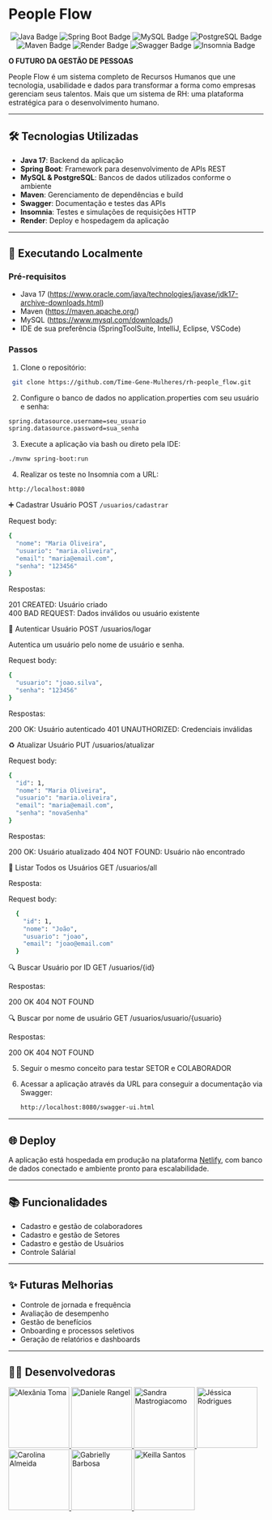 # People Flow

<div align="center"> 
	<img src="https://img.shields.io/badge/Java-17-red?style=for-the-badge&logo=java&logoColor=white" alt="Java Badge" /> 
	<img src="https://img.shields.io/badge/Spring_Boot-3.0-brightgreen?style=for-the-badge&logo=springboot" alt="Spring Boot Badge" /> 
	<img src="https://img.shields.io/badge/MySQL-Database-blue?style=for-the-badge&logo=mysql&logoColor=white" alt="MySQL Badge" />
	<img src="https://img.shields.io/badge/PostgreSQL-Database-blue?style=for-the-badge&logo=postgresql&logoColor=white" alt="PostgreSQL Badge" />
	<img src="https://img.shields.io/badge/Maven-Build-lightgrey?style=for-the-badge&logo=apachemaven&logoColor=red" alt="Maven Badge" />
	<img src="https://img.shields.io/badge/Render-Deploy-4D2AFF?style=for-the-badge&logo=render&logoColor=white" alt="Render Badge" />
	<img src="https://img.shields.io/badge/Swagger-API-green?style=for-the-badge&logo=swagger&logoColor=white" alt="Swagger Badge" />
	<img src="https://img.shields.io/badge/Insomnia-API_Testing-purple?style=for-the-badge&logo=insomnia&logoColor=white" alt="Insomnia Badge" />
</div>

**O FUTURO DA GESTÃO DE PESSOAS**

People Flow é um sistema completo de Recursos Humanos que une tecnologia, usabilidade e dados para transformar a forma como empresas gerenciam seus talentos. 
Mais que um sistema de RH: uma plataforma estratégica para o desenvolvimento humano.

---

## 🛠 Tecnologias Utilizadas

- **Java 17**: Backend da aplicação
- **Spring Boot**: Framework para desenvolvimento de APIs REST
- **MySQL & PostgreSQL**: Bancos de dados utilizados conforme o ambiente
- **Maven**: Gerenciamento de dependências e build
- **Swagger**: Documentação e testes das APIs
- **Insomnia**: Testes e simulações de requisições HTTP
- **Render**: Deploy e hospedagem da aplicação

---

## 🚀 Executando Localmente

### Pré-requisitos

- Java 17 (https://www.oracle.com/java/technologies/javase/jdk17-archive-downloads.html)
- Maven (https://maven.apache.org/)
- MySQL (https://www.mysql.com/downloads/)
- IDE de sua preferência (SpringToolSuite, IntelliJ, Eclipse, VSCode)

### Passos

1. Clone o repositório:
```bash
 git clone https://github.com/Time-Gene-Mulheres/rh-people_flow.git
```
2. Configure o banco de dados no application.properties com seu usuário e senha:
 ```bash
 spring.datasource.username=seu_usuario
 spring.datasource.password=sua_senha
```
3. Execute a aplicação via bash ou direto pela IDE:

 ```bash
./mvnw spring-boot:run
```

4. Realizar os teste no Insomnia com a URL:

 ```bash
http://localhost:8080
```

➕ Cadastrar Usuário
POST ```/usuarios/cadastrar```

Request body:
```bash
{
  "nome": "Maria Oliveira",
  "usuario": "maria.oliveira",
  "email": "maria@email.com",
  "senha": "123456"
}
```
Respostas:

201 CREATED: Usuário criado  
400 BAD REQUEST: Dados inválidos ou usuário existente


🔐 Autenticar Usuário
POST /usuarios/logar

Autentica um usuário pelo nome de usuário e senha.

Request body:
```bash
{
  "usuario": "joao.silva",
  "senha": "123456"
}
```
Respostas:

200 OK: Usuário autenticado
401 UNAUTHORIZED: Credenciais inválidas


♻️ Atualizar Usuário
PUT /usuarios/atualizar

Request body:
```bash
{
  "id": 1,
  "nome": "Maria Oliveira",
  "usuario": "maria.oliveira",
  "email": "maria@email.com",
  "senha": "novaSenha"
}
```
Respostas:

200 OK: Usuário atualizado
404 NOT FOUND: Usuário não encontrado


📄 Listar Todos os Usuários
GET /usuarios/all

Resposta:

Request body:
```bash
  {
    "id": 1,
    "nome": "João",
    "usuario": "joao",
    "email": "joao@email.com"
  }
```


🔍 Buscar Usuário por ID
GET /usuarios/{id}

Respostas:

200 OK
404 NOT FOUND


🔍 Buscar por nome de usuário
GET /usuarios/usuario/{usuario}

Respostas:

200 OK
404 NOT FOUND


5. Seguir o mesmo conceito para testar SETOR e COLABORADOR
   
7. Acessar a aplicação através da URL para conseguir a documentação via Swagger:
   ```bash
   http://localhost:8080/swagger-ui.html
   ```
---
## 🌐 Deploy

A aplicação está hospedada em produção na plataforma [Netlify](https://people-flow.netlify.app/), com banco de dados conectado e ambiente pronto para escalabilidade.

---

## 📚 Funcionalidades

- Cadastro e gestão de colaboradores 
- Cadastro e gestão de Setores
- Cadastro e gestão de Usuários
- Controle Salárial
    
---

## ✨ Futuras Melhorias 

- Controle de jornada e frequência
- Avaliação de desempenho
- Gestão de benefícios
- Onboarding e processos seletivos
- Geração de relatórios e dashboards
---

## 👩‍💻 Desenvolvedoras

<a href="https://github.com/alexaniatoma">
  <img src="https://github.com/alexaniatoma.png" width="120" alt="Alexânia Toma">
</a>

<a href="https://github.com/DanieleRangel">
  <img src="https://github.com/DanieleRangel.png" width="120" alt="Daniele Rangel">
  </a>

<a href="https://github.com/sandramastrogiacomo">
  <img src="https://github.com/sandramastrogiacomo.png" width="120" alt="Sandra Mastrogiacomo">
</a>

<a href="https://github.com/jessicarodrialves">
  <img src="https://github.com/jessicarodrialves.png" width="120" alt="Jéssica Rodrigues">
</a>

<a href="https://github.com/carol23172">
  <img src="https://github.com/carol23172.png" width="120"  alt="Carolina Almeida"
    />
</a>

<a href="https://github.com/gabrielly-dev">
  <img src="https://github.com/gabrielly-dev.png" width="120" alt="Gabrielly Barbosa">
</a>
<a href="https://github.com/keifsant">
  <img src="https://github.com/keifsant.png" width="120" alt="Keilla Santos">
</a>
<br>

